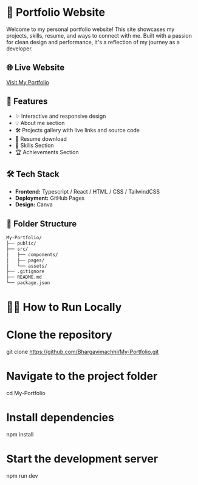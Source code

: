 # 💼 Portfolio Website

Welcome to my personal portfolio website! This site showcases my projects, skills, resume, and ways to connect with me. Built with a passion for clean design and performance, it's a reflection of my journey as a developer.

## 🌐 Live Website

[Visit My Portfolio]([https://bhargavimachhi.github.io/My-Portfolio/])

## 🚀 Features

- ✨ Interactive and responsive design
- 💡 About me section
- 🛠️ Projects gallery with live links and source code
- 📄 Resume download
- 🦋 Skills Section
- 🏆 Achievements Section

## 🛠️ Tech Stack

- **Frontend:** Typescript / React / HTML / CSS / TailwindCSS
- **Deployment:** GitHub Pages
- **Design:** Canva 

## 📁 Folder Structure

```bash
My-Portfolio/
├── public/
├── src/
│   ├── components/
│   ├── pages/
│   └── assets/
├── .gitignore
├── README.md
└── package.json
```

# 👩‍💻 How to Run Locally

# Clone the repository
git clone https://github.com/Bhargavimachhi/My-Portfolio.git

# Navigate to the project folder
cd My-Portfolio

# Install dependencies
npm install

# Start the development server
npm run dev
